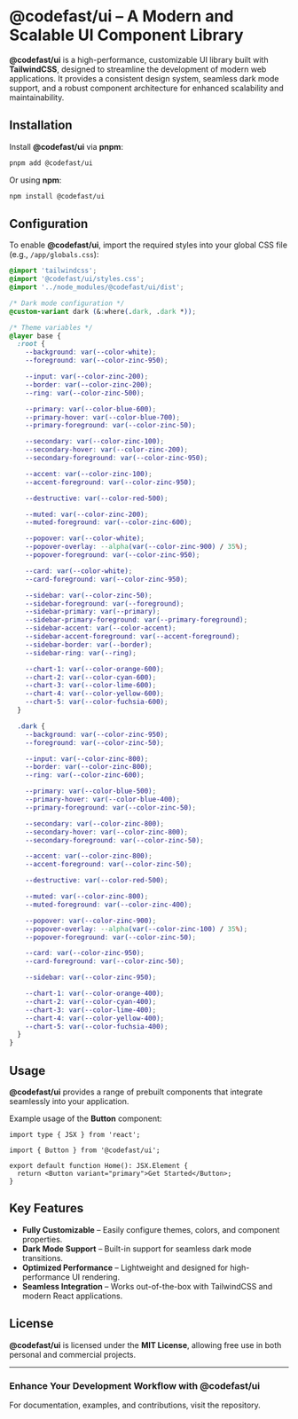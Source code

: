 # **@codefast/ui** – A Modern and Scalable UI Component Library

**@codefast/ui** is a high-performance, customizable UI library built with **TailwindCSS**, designed to streamline the development of modern web applications. It provides a consistent design system, seamless dark mode support, and a robust component architecture for enhanced scalability and maintainability.

## Installation

Install **@codefast/ui** via **pnpm**:

```sh
pnpm add @codefast/ui
```

Or using **npm**:

```sh
npm install @codefast/ui
```

## Configuration

To enable **@codefast/ui**, import the required styles into your global CSS file (e.g., `/app/globals.css`):

```css
@import 'tailwindcss';
@import '@codefast/ui/styles.css';
@import '../node_modules/@codefast/ui/dist';

/* Dark mode configuration */
@custom-variant dark (&:where(.dark, .dark *));

/* Theme variables */
@layer base {
  :root {
    --background: var(--color-white);
    --foreground: var(--color-zinc-950);

    --input: var(--color-zinc-200);
    --border: var(--color-zinc-200);
    --ring: var(--color-zinc-500);

    --primary: var(--color-blue-600);
    --primary-hover: var(--color-blue-700);
    --primary-foreground: var(--color-zinc-50);

    --secondary: var(--color-zinc-100);
    --secondary-hover: var(--color-zinc-200);
    --secondary-foreground: var(--color-zinc-950);

    --accent: var(--color-zinc-100);
    --accent-foreground: var(--color-zinc-950);

    --destructive: var(--color-red-500);

    --muted: var(--color-zinc-200);
    --muted-foreground: var(--color-zinc-600);

    --popover: var(--color-white);
    --popover-overlay: --alpha(var(--color-zinc-900) / 35%);
    --popover-foreground: var(--color-zinc-950);

    --card: var(--color-white);
    --card-foreground: var(--color-zinc-950);

    --sidebar: var(--color-zinc-50);
    --sidebar-foreground: var(--foreground);
    --sidebar-primary: var(--primary);
    --sidebar-primary-foreground: var(--primary-foreground);
    --sidebar-accent: var(--color-accent);
    --sidebar-accent-foreground: var(--accent-foreground);
    --sidebar-border: var(--border);
    --sidebar-ring: var(--ring);

    --chart-1: var(--color-orange-600);
    --chart-2: var(--color-cyan-600);
    --chart-3: var(--color-lime-600);
    --chart-4: var(--color-yellow-600);
    --chart-5: var(--color-fuchsia-600);
  }

  .dark {
    --background: var(--color-zinc-950);
    --foreground: var(--color-zinc-50);

    --input: var(--color-zinc-800);
    --border: var(--color-zinc-800);
    --ring: var(--color-zinc-600);

    --primary: var(--color-blue-500);
    --primary-hover: var(--color-blue-400);
    --primary-foreground: var(--color-zinc-50);

    --secondary: var(--color-zinc-800);
    --secondary-hover: var(--color-zinc-800);
    --secondary-foreground: var(--color-zinc-50);

    --accent: var(--color-zinc-800);
    --accent-foreground: var(--color-zinc-50);

    --destructive: var(--color-red-500);

    --muted: var(--color-zinc-800);
    --muted-foreground: var(--color-zinc-400);

    --popover: var(--color-zinc-900);
    --popover-overlay: --alpha(var(--color-zinc-100) / 35%);
    --popover-foreground: var(--color-zinc-50);

    --card: var(--color-zinc-950);
    --card-foreground: var(--color-zinc-50);

    --sidebar: var(--color-zinc-950);

    --chart-1: var(--color-orange-400);
    --chart-2: var(--color-cyan-400);
    --chart-3: var(--color-lime-400);
    --chart-4: var(--color-yellow-400);
    --chart-5: var(--color-fuchsia-400);
  }
}
```

## Usage

**@codefast/ui** provides a range of prebuilt components that integrate seamlessly into your application.

Example usage of the **Button** component:

```tsx
import type { JSX } from 'react';

import { Button } from '@codefast/ui';

export default function Home(): JSX.Element {
  return <Button variant="primary">Get Started</Button>;
}
```

## Key Features

- **Fully Customizable** – Easily configure themes, colors, and component properties.
- **Dark Mode Support** – Built-in support for seamless dark mode transitions.
- **Optimized Performance** – Lightweight and designed for high-performance UI rendering.
- **Seamless Integration** – Works out-of-the-box with TailwindCSS and modern React applications.

## License

**@codefast/ui** is licensed under the **MIT License**, allowing free use in both personal and commercial projects.

---

### Enhance Your Development Workflow with **@codefast/ui**

For documentation, examples, and contributions, visit the repository.
